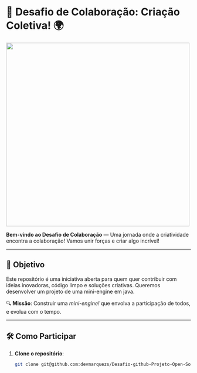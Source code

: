 # 🚀 Desafio de Colaboração: Criação Coletiva! 🌍

<img align="center" height="500" src="/images/code_medieval.jpg"/>

**Bem-vindo ao Desafio de Colaboração** — Uma jornada onde a criatividade encontra a colaboração! Vamos unir forças e criar algo incrível!

---

## 🎯 Objetivo

Este repositório é uma iniciativa aberta para quem quer contribuir com ideias inovadoras, código limpo e soluções criativas. Queremos desenvolver um projeto de uma mini-engine em java.

🔍 **Missão**: Construir uma *mini-engine!* que envolva a participação de todos, e evolua com o tempo.

---

## 🛠️ Como Participar

1. **Clone o repositório**:
   ```bash
   git clone git@github.com:devmarquezs/Desafio-github-Projeto-Open-Source.git
